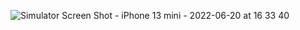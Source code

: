 ![Simulator Screen Shot - iPhone 13 mini - 2022-06-20 at 16 33 40](https://user-images.githubusercontent.com/85214112/174589186-27754753-1dc3-4a89-af51-8394bf3efe47.png)
